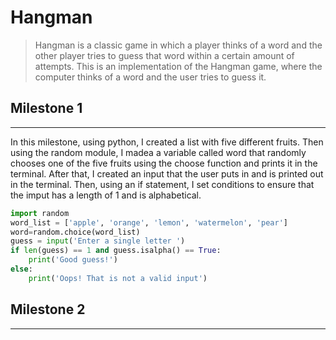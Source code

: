 # Hangman
>Hangman is a classic game in which a player thinks of a word and the other player tries to guess that word within a certain amount of attempts. This is an implementation of the Hangman game, where the computer thinks of a word and the user tries to guess it. 

## Milestone 1
---
In this milestone, using python, I created a list with five different fruits. Then using the random module, I madea a variable called word that randomly chooses one of the five fruits using the choose function and prints it in the terminal. After that, I created an input that the user puts in and is printed out in the terminal. Then, using an if statement, I set conditions to ensure that the imput has a length of 1 and is alphabetical.

```python
import random
word_list = ['apple', 'orange', 'lemon', 'watermelon', 'pear']
word=random.choice(word_list)
guess = input('Enter a single letter ')
if len(guess) == 1 and guess.isalpha() == True:
    print('Good guess!')
else:
    print('Oops! That is not a valid input') 
```
## Milestone 2
---

